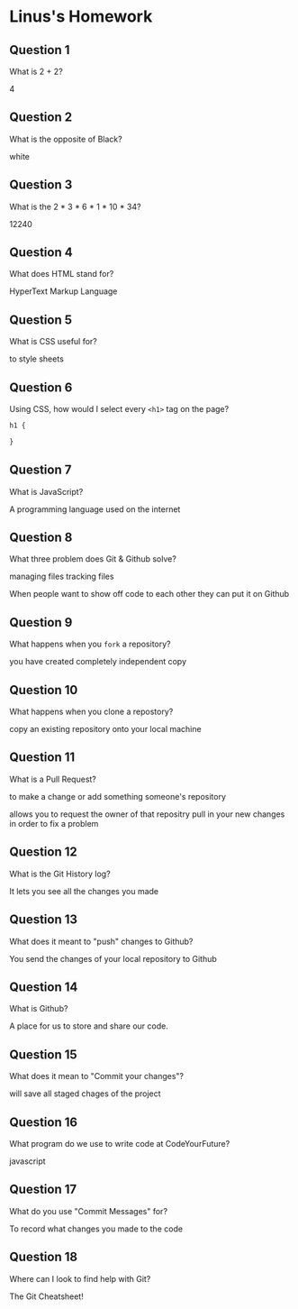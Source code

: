 # Linus's Homework

## Question 1

What is 2 + 2?

4

## Question 2

What is the opposite of Black?

white

## Question 3

What is the  2 * 3 * 6 * 1 * 10 * 34?

12240

## Question 4 

What does HTML stand for?

HyperText  Markup  Language

## Question 5

What is CSS useful for?

to style sheets 

## Question 6

Using CSS, how would I select every `<h1>` tag on the page?

```css
h1 {

}
```

## Question 7

What is JavaScript?

A programming language used on the internet

## Question 8

What three problem does Git & Github solve?

managing files 
tracking files


When people want to show off code to each other they can put it on Github

## Question 9

What happens when you `fork` a repository?

you have created completely independent copy



## Question 10 

What happens when you clone a repostory?

copy an existing repository onto your local machine

## Question 11

What is a Pull Request?

to make a change or add something someone's repository 

allows you to request the owner of that repositry pull in your new changes in order to fix a problem 

## Question 12

What is the Git History log?

It lets you see all the changes you made 

## Question 13

What does it meant to "push" changes to Github?

You send the changes of your local repository to Github

## Question 14

What is Github?

A place for us to store and share our code.

## Question 15

What does it mean to "Commit your changes"?

will save all staged chages of the project

## Question 16

What program do we use to write code at CodeYourFuture?

javascript

## Question 17

What do you use "Commit Messages" for?

To record what changes you made to the code

## Question 18

Where can I look to find help with Git?

The Git Cheatsheet!
